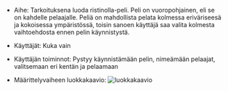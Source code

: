 * Aihe: Tarkoituksena luoda ristinolla-peli. Peli on vuoropohjainen, eli se on kahdelle pelaajalle. Peliä on mahdollista pelata kolmessa eriväriseesä ja kokoisessa ympäristössä, toisin sanoen käyttäjä saa valita kolmesta vaihtoehdosta ennen pelin käynnistystä.

* Käyttäjät: Kuka vain

* Käyttäjän toiminnot: Pystyy käynnistämään pelin, nimeämään pelaajat, valitsemaan eri kentän ja pelaamaan

* Määrittelyvaiheen luokkakaavio:  ![luokkakaavio](RistinollaLuokkakaavioVko5.png)

